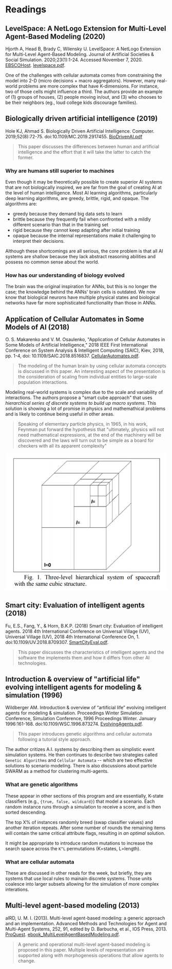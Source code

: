 # Readings

## LevelSpace: A NetLogo Extension for Multi-Level Agent-Based Modeling (2020)

Hjorth A, Head B, Brady C, Wilensky U. LevelSpace: A NetLogo Extension for Multi-Level Agent-Based Modeling. Journal of Artificial Societies & Social Simulation. 2020;23(1):1-24. Accessed November 7, 2020. [EBSCOHost](https://search-ebscohost-com.proxy1.ncu.edu/login.aspx?direct=true&db=edo&AN=142602866&site=eds-live). [levelspace.pdf](levelspace.pdf).

One of the challenges with cellular automata comes from constraining the model into 2-D (micro decisions + macro aggregators).  However, many real-world problems are more complex that have K-dimensions.  For instance, two of those cells might influence a third.  The authors provide an example of (1) groups of houses, (2) people moving in/out, and (3) who chooses to be their neighbors (eg., loud college kids discourage families).

## Biologically driven artificial intelligence (2019)

Hole KJ, Ahmad S. Biologically Driven Artificial Intelligence. Computer. 2019;52(8):72-75. doi:10.1109/MC.2019.2917455. [BioDrivenAI.pdf](BioDrivenAI.pdf)

> This paper discusses the differences between human and artificial intelligence and the effort that it will take the latter to catch the former.

### Why are humans still superior to machines

Even though it may be theoretically possible to create superior AI systems that are not biologically inspired, we are far from the goal of creating AI at the level of human intelligence. Most AI learning algorithms, particularly deep learning algorithms, are greedy, brittle, rigid, and opaque. The algorithms are:

- greedy because they demand big data sets to learn
- brittle because they frequently fail when confronted with a mildly different scenario than that in the training set
- rigid because they cannot keep adapting after initial training
- opaque because the internal representations make it challenging to interpret their decisions.

Although these shortcomings are all serious, the core problem is that all AI systems are shallow because they lack abstract reasoning abilities and possess no common sense about the world.

### How has our understanding of biology evolved

The brain was the original inspiration for ANNs, but this is no longer the case; the knowledge behind the ANNs' brain cells is outdated. We now know that biological neurons have multiple physical states and biological networks have far more sophisticated functionality than those in ANNs.

## Application of Cellular Automates in Some Models of AI (2018)

O. S. Makarenko and V. M. Osaulenko, "Application of Cellular Automates in Some Models of Artificial Intelligence," 2018 IEEE First International Conference on System Analysis & Intelligent Computing (SAIC), Kiev, 2018, pp. 1-4, doi: 10.1109/SAIC.2018.8516837. [CellularAutomates.pdf](CellularAutomates.pdf).

> The modeling of the human brain by using cellular automata concepts is discussed in this paper. An interesting aspect of the presentation is the consideration of scaling from individual entities to large-scale population interactions.

Modeling real-world systems is complex due to the scale and variability of interactions.  The authors propose a "smart cube approach" that uses _hierarchical series of discrete systems to build up macro systems_.  This solution is showing a lot of promise in physics and mathemathical problems and is likely to continue being useful in other areas.

> Speaking of elementary particle physics, in 1965, in his work, Feynman put forward the hypothesis that "ultimately, physics will not need mathematical expressions, at the end of the machinery will be discovered and the laws will turn out to be simple as a board for checkers with all its apparent complexity"

![smartcube.png](smartcube.png)

## Smart city: Evaluation of intelligent agents (2018)

Fu, E.S., Fang, Y., & Horn, B.K.P. (2018) Smart city: Evaluation of intelligent agents. 2018 4th International Conference on Universal Village (UV), Universal Village (UV), 2018 4th International Conference On, 1. doi:10.1109/UV.2018.8709307. [SmartCityEval.pdf](SmartCityEval.pdf).

> This paper discusses the characteristics of intelligent agents and the software the implements them and how it differs from other AI technologies.

## Introduction & overview of "artificial life" evolving intelligent agents for modeling & simulation (1996)

Wildberger AM. Introduction & overview of “artificial life” evolving intelligent agents for modeling & simulation. Proceedings Winter Simulation Conference, Simulation Conference, 1996 Proceedings Winter. January 1996:161-168. doi:10.1109/WSC.1996.873274. [EvolvingAgents.pdf](EvolvingAgents.pdf).

> This paper introduces genetic algorithms and cellular automata following a tutorial style approach.

The author critizes A.I. systems by describing them as simplistic event simulation systems.  He then continues to describe two strategies called `Genetic Algorithms` and `Cellular Automata` -- which are two effective solutions to scenario modeling.  There is also discussions about particle SWARM as a method for clustering multi-agents.

### What are genetic algorithms

These appear in other sections of this program and are essentially, K-state classifiers (e.g., `{true, false, wildcard}`) that model a scenario.  Each random instance runs through a simulation to receive a score, and is then sorted descending.

The top X% of instances randomly breed (swap classifier values) and another iteration repeats.  After some number of rounds the remaining items will contain the same critical attribute flags, resulting in _an optimal_ solution.  

It might be appropriate to introduce random mutations to increase the search space across the `K^L` permutations (K=states, L=length).

### What are cellular automata

These are discussed in other reads for the week, but briefly, they are systems that use local rules to mainain discrete systems.  Those units coalesce into larger subsets allowing for the simulation of more complex interations.

## Multi-level agent-based modeling (2013)

aIRD, U. M. I. (2013). Multi-level agent-based modeling: a generic approach and an implementation. Advanced Methods and Technologies for Agent and Multi-Agent Systems, 252, 91, edited by D. Barbucha, et al., IOS Press, 2013. [ProQuest](https://ebookcentral.proquest.com/lib/ncent-ebooks/detail.action?docID=1441798#?). [ebook_MultiLevelAgentBasedModeling.pdf](ebook_MultiLevelAgentBasedModeling.pdf).

> A generic and operational multi-level agent-based modeling is proposed in this paper. Multiple levels of representation are supported along with morphogenesis operations that allow agents to change.
